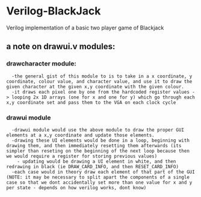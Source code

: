 # Verilog-BlackJack
Verilog implementation of a basic two player game of Blackjack

## a note on drawui.v modules:
  
  ### drawcharacter module:
      -the general gist of this module to is to take in a x coordinate, y coordinate, colour value, and character value, and use it to draw the given character at the given x,y coordinate with the given colour.
      -it draws each pixel one by one from the hardcoded register values -> looping 2x 1D arrays (one for x and one for y) which go through each x,y coordinate set and pass them to the VGA on each clock cycle

  ### drawui module
      -drawui module would use the above module to draw the proper GUI elements at a x,y coordinate and update those elements. 
      -drawing these UI elements would be done in a loop, beginning with drawing them, and then immediately resetting them afterwards (its simpler than reseting on the beginning of the next loop because then we would require a register for storing previous values)
        - updating would be drawing a UI element in white, and then redrawing in black (ie DRAW_CARD_INFO, and then RESET_CARD_INFO)
      -each case would in theory draw each element of that part of the GUI (NOTE: it may be necessary to split apart the components of a single case so that we dont accidentally set more than one value for x and y per state - depends on how verilog works, dont know)


  
